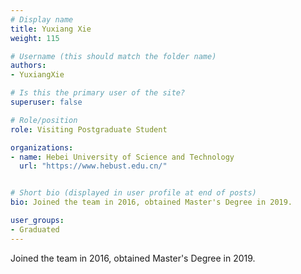 ```yaml
---
# Display name
title: Yuxiang Xie
weight: 115

# Username (this should match the folder name)
authors:
- YuxiangXie

# Is this the primary user of the site?
superuser: false

# Role/position
role: Visiting Postgraduate Student

organizations:
- name: Hebei University of Science and Technology
  url: "https://www.hebust.edu.cn/"


# Short bio (displayed in user profile at end of posts)
bio: Joined the team in 2016, obtained Master's Degree in 2019.

user_groups:
- Graduated
---
```


Joined the team in 2016, obtained Master's Degree in 2019.